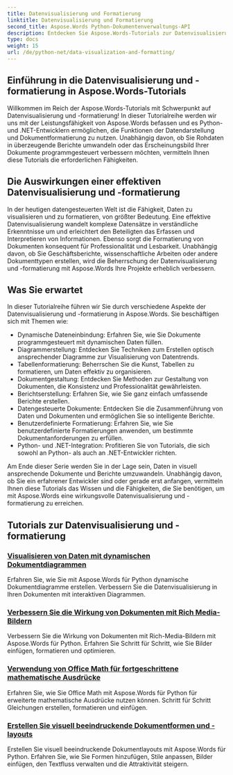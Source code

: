 ```yaml
---
title: Datenvisualisierung und Formatierung
linktitle: Datenvisualisierung und Formatierung
second_title: Aspose.Words Python-Dokumentenverwaltungs-API
description: Entdecken Sie Aspose.Words-Tutorials zur Datenvisualisierung und -formatierung in Python und .NET. Lernen Sie, Daten effektiv zu präsentieren, beeindruckende Berichte zu erstellen und Dokumente programmgesteuert zu formatieren.
type: docs
weight: 15
url: /de/python-net/data-visualization-and-formatting/
---
```


## Einführung in die Datenvisualisierung und -formatierung in Aspose.Words-Tutorials

Willkommen im Reich der Aspose.Words-Tutorials mit Schwerpunkt auf Datenvisualisierung und -formatierung! In dieser Tutorialreihe werden wir uns mit der Leistungsfähigkeit von Aspose.Words befassen und es Python- und .NET-Entwicklern ermöglichen, die Funktionen der Datendarstellung und Dokumentformatierung zu nutzen. Unabhängig davon, ob Sie Rohdaten in überzeugende Berichte umwandeln oder das Erscheinungsbild Ihrer Dokumente programmgesteuert verbessern möchten, vermitteln Ihnen diese Tutorials die erforderlichen Fähigkeiten.

## Die Auswirkungen einer effektiven Datenvisualisierung und -formatierung

In der heutigen datengesteuerten Welt ist die Fähigkeit, Daten zu visualisieren und zu formatieren, von größter Bedeutung. Eine effektive Datenvisualisierung wandelt komplexe Datensätze in verständliche Erkenntnisse um und erleichtert den Beteiligten das Erfassen und Interpretieren von Informationen. Ebenso sorgt die Formatierung von Dokumenten konsequent für Professionalität und Lesbarkeit. Unabhängig davon, ob Sie Geschäftsberichte, wissenschaftliche Arbeiten oder andere Dokumenttypen erstellen, wird die Beherrschung der Datenvisualisierung und -formatierung mit Aspose.Words Ihre Projekte erheblich verbessern.

## Was Sie erwartet

In dieser Tutorialreihe führen wir Sie durch verschiedene Aspekte der Datenvisualisierung und -formatierung in Aspose.Words. Sie beschäftigen sich mit Themen wie:

- Dynamische Dateneinbindung: Erfahren Sie, wie Sie Dokumente programmgesteuert mit dynamischen Daten füllen.
- Diagrammerstellung: Entdecken Sie Techniken zum Erstellen optisch ansprechender Diagramme zur Visualisierung von Datentrends.
- Tabellenformatierung: Beherrschen Sie die Kunst, Tabellen zu formatieren, um Daten effektiv zu organisieren.
- Dokumentgestaltung: Entdecken Sie Methoden zur Gestaltung von Dokumenten, die Konsistenz und Professionalität gewährleisten.
- Berichtserstellung: Erfahren Sie, wie Sie ganz einfach umfassende Berichte erstellen.
- Datengesteuerte Dokumente: Entdecken Sie die Zusammenführung von Daten und Dokumenten und ermöglichen Sie so intelligente Berichte.
- Benutzerdefinierte Formatierung: Erfahren Sie, wie Sie benutzerdefinierte Formatierungen anwenden, um bestimmte Dokumentanforderungen zu erfüllen.
- Python- und .NET-Integration: Profitieren Sie von Tutorials, die sich sowohl an Python- als auch an .NET-Entwickler richten.

Am Ende dieser Serie werden Sie in der Lage sein, Daten in visuell ansprechende Dokumente und Berichte umzuwandeln. Unabhängig davon, ob Sie ein erfahrener Entwickler sind oder gerade erst anfangen, vermitteln Ihnen diese Tutorials das Wissen und die Fähigkeiten, die Sie benötigen, um mit Aspose.Words eine wirkungsvolle Datenvisualisierung und -formatierung zu erreichen.

## Tutorials zur Datenvisualisierung und -formatierung
### [Visualisieren von Daten mit dynamischen Dokumentdiagrammen](./visualize-data-document-charts/)
Erfahren Sie, wie Sie mit Aspose.Words für Python dynamische Dokumentdiagramme erstellen. Verbessern Sie die Datenvisualisierung in Ihren Dokumenten mit interaktiven Diagrammen.
### [Verbessern Sie die Wirkung von Dokumenten mit Rich Media-Bildern](./document-images/)
Verbessern Sie die Wirkung von Dokumenten mit Rich-Media-Bildern mit Aspose.Words für Python. Erfahren Sie Schritt für Schritt, wie Sie Bilder einfügen, formatieren und optimieren.
### [Verwendung von Office Math für fortgeschrittene mathematische Ausdrücke](./office-math-documents/)
Erfahren Sie, wie Sie Office Math mit Aspose.Words für Python für erweiterte mathematische Ausdrücke nutzen können. Schritt für Schritt Gleichungen erstellen, formatieren und einfügen.
### [Erstellen Sie visuell beeindruckende Dokumentformen und -layouts](./document-shape-handling-formatting/)
Erstellen Sie visuell beeindruckende Dokumentlayouts mit Aspose.Words für Python. Erfahren Sie, wie Sie Formen hinzufügen, Stile anpassen, Bilder einfügen, den Textfluss verwalten und die Attraktivität steigern.